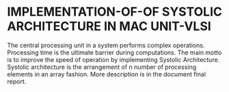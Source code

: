# IMPLEMENTATION-OF-OF SYSTOLIC ARCHITECTURE IN MAC UNIT-VLSI
The central processing unit in a system performs complex operations. Processing time is the ultimate barrier during computations. The main motto is to improve the speed of operation by implementing Systolic Architecture. Systolic architecture is the arrangement of n number of processing elements in an array fashion.
More description is in the document final report. 
